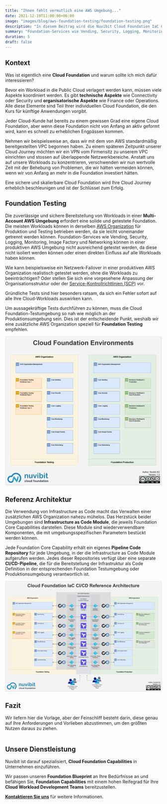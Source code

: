 ```yaml
---
title: "Ihnen fehlt vermutlich eine AWS Umgebung..."
date: 2021-12-19T11:00:00+06:00
image: "images/blog/aws-foundation-testing/foundation-testing.png"
description: "In diesem Beitrag wird die Nuvibit Cloud Foundation IaC CI/CD Referenz Architektur vorgestellt."
summary: "Foundation-Services wie Vending, Security, Logging, Monitoring, Image Factory und Networking können in einer produktiven AWS Umgebung nicht ausreichend getestet werden, da diese nicht isoliert werden können oder einen direkten Einfluss auf alle Workloads haben können."
duration: 5
draft: false
---
```

## Kontext

Was ist eigentlich eine **Cloud Foundation** und warum sollte ich mich dafür interessieren?

Bevor ein Workload in die Public Cloud verlagert werden kann, müssen viele Aspekte koordiniert werden.
Es gibt **technische Aspekte** wie Connectivity oder Security und **organisatorische Aspekte** wie Finance oder Operations.
Alle diese Elemente sind Teil Ihrer individuellen Cloud Foundation, die den Kurs für künftige Anwendungen vorgibt.

Jeder Cloud-Kunde hat bereits zu einem gewissen Grad eine eigene Cloud Foundation, aber wenn diese Foundation nicht von Anfang an aktiv geformt wird, kann es schnell zu erheblichen Engpässen kommen.

Nehmen wir beispielsweise an, dass wir mit dem von AWS standardmäßig bereitgestellten VPC begonnen haben.
Zu einem späteren Zeitpunkt unserer Cloud Journey möchten wir ein VPN vom Firmensitz zu unserem VPC einrichten und stossen auf überlappende Netzwerkbereiche.
Anstatt uns auf unsere Workloads zu konzentrieren, verschwenden wir nun wertvolle Zeit mit der Behebung von Problemen, die wir hätten vermeiden können, wenn wir von Anfang an mehr in die Foundation investiert hätten.

Eine sichere und skalierbare Cloud Foundation wird Ihre Cloud Journey erheblich beschleunigen und ist der Schlüssel zum Erfolg.
## Foundation Testing

Die zuverlässige und sichere Bereitstellung von Workloads in einer **Multi-Account AWS Umgebung** erfordert eine solide und getestete Foundation.
Die meisten Workloads können in derselben [AWS Organization](https://aws.amazon.com/de/organizations/) für Produktion und Testing betrieben werden, da sie leicht voneinander getrennt werden können.
Foundation-Services wie Vending, Security, Logging, Monitoring, Image Factory und Networking können in einer produktiven AWS Umgebung nicht ausreichend getestet werden, da diese nicht isoliert werden können oder einen direkten Einfluss auf alle Workloads haben können.

Wie kann beispielsweise ein Netzwerk-Failover in einer produktiven AWS Organization realistisch getestet werden, ohne die Workloads zu beeinträchtigen?
Oder stellen Sie sich eine vorgesehene Anpassung der Organisationsstruktur oder der [Service-Kontrollrichtlinien (SCP)](https://docs.aws.amazon.com/organizations/latest/userguide/orgs_manage_policies_scps.html) vor.

Gründliche Tests sind hier besonders ratsam, da sich ein Fehler sofort auf alle Ihre Cloud-Workloads auswirken kann.

Um aussagekräftige Tests durchführen zu können, muss die Cloud Foundation-Testumgebung so nah wie möglich an der Produktionsumgebung sein.
Dies ist der entscheidende Punkt, weshalb wir eine zusätzliche AWS Organization speziell für **Foundation Testing** empfehlen.

![img](images/blog/aws-foundation-testing/foundation-environments.png)

## Referenz Architektur

Die Verwendung von Infrastructure as Code macht das Verwalten einer zusätzlichen AWS Organization nahezu mühelos.
Das Herzstück beider Umgebungen sind **Infrastructure as Code Module**, die jeweils Foundation Core Capabilities darstellen. 
Diese Module sind wiederverwendbare Komponenten, die mit umgebungsspezifischen Parametern bestückt werden können.

Jede Foundation Core Capability erhält ein eigenes **Pipeline Code Repository** für jede Umgebung, in der die Infrastructure as Code Module aufgerufen werden.
Jedes dieser Repositories verfügt über eine separate **CI/CD-Pipeline**, die für die Bereitstellung der Infrastruktur als Code Definition in der entsprechenden Foundation Testumgebung oder Produktionsumgebung verantwortlich ist.

![img](images/blog/aws-foundation-testing/aws-foundation-cicd-reference-architecture-highres.png)

## Fazit

Wir liefern hier die Vorlage, aber der Feinschliff besteht darin, diese genau auf Ihre Anforderungen und Vorlieben abzustimmen, um den größten Nutzen daraus zu ziehen.
<br/><br/>

## Unsere Dienstleistung

Nuvibit ist darauf spezialisiert, **Cloud Foundation Capabilities** in Unternehmen einzuführen.

Wir passen unseren **Foundation Blueprint** an Ihre Bedürfnisse an und befähigen Sie, **Foundation Capabilities** mit einem hohen Reifegrad für Ihre **Cloud Workload Development Teams** bereitzustellen.

**[Kontaktieren Sie uns](/contact/ 'Kontaktieren Sie uns für weitere Informationen.')** für weitere Informationen.